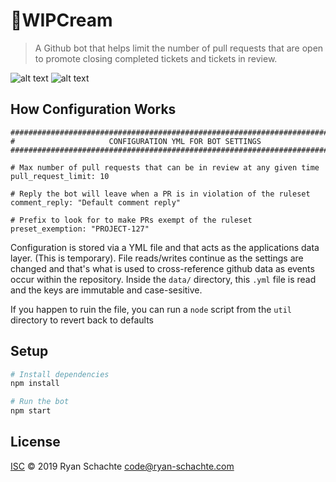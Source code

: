 # 🍦WIPCream
> A Github bot that helps limit the number of pull requests that are open to promote closing completed tickets and tickets in review.

![alt text](https://i.imgur.com/x14iAtS.png)
![alt text](https://i.imgur.com/WL6akeP.png)

## How Configuration Works
```
##############################################################################
#                     CONFIGURATION YML FOR BOT SETTINGS
#############################################################################

# Max number of pull requests that can be in review at any given time
pull_request_limit: 10

# Reply the bot will leave when a PR is in violation of the ruleset
comment_reply: "Default comment reply"

# Prefix to look for to make PRs exempt of the ruleset
preset_exemption: "PROJECT-127"
```

Configuration is stored via a YML file and that acts as the applications data layer. (This is temporary). File reads/writes continue as the settings are changed and that's what is used to cross-reference github data as events occur within the repository. Inside the `data/` directory, this `.yml` file is read and the keys are immutable and case-sesitive. 

If you happen to ruin the file, you can run a `node` script from the `util` directory to revert back to defaults

## Setup

```sh
# Install dependencies
npm install

# Run the bot
npm start
```

## License

[ISC](LICENSE) © 2019 Ryan Schachte <code@ryan-schachte.com>
